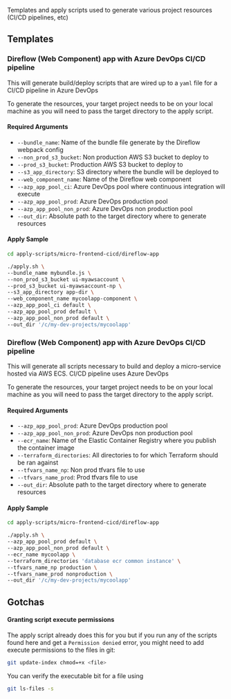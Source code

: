 Templates and apply scripts used to generate various project resources (CI/CD pipelines, etc)

## Templates

### Direflow (Web Component) app with Azure DevOps CI/CD pipeline
This will generate build/deploy scripts that are wired up to a `yaml` file for a CI/CD pipeline in Azure DevOps

To generate the resources, your target project needs to be on your local machine as you will need to pass the target directory to the apply script.

#### Required Arguments

- `--bundle_name`: Name of the bundle file generate by the Direflow webpack config
- `--non_prod_s3_bucket`: Non production AWS S3 bucket to deploy to
- `--prod_s3_bucket`: Production AWS S3 bucket to deploy to
- `--s3_app_directory`: S3 directory where the bundle will be deployed to
- `--web_component_name`: Name of the Direflow web component
- `--azp_app_pool_ci`: Azure DevOps pool where continuous integration will execute
- `--azp_app_pool_prod`: Azure DevOps production pool
- `--azp_app_pool_non_prod`: Azure DevOps non production pool
- `--out_dir`: Absolute path to the target directory where to generate resources

#### Apply Sample
```bash
cd apply-scripts/micro-frontend-cicd/direflow-app

./apply.sh \
--bundle_name mybundle.js \
--non_prod_s3_bucket ui-myawsaccount \
--prod_s3_bucket ui-myawsaccount-np \
--s3_app_directory app-dir \
--web_component_name mycoolapp-component \
--azp_app_pool_ci default \
--azp_app_pool_prod default \
--azp_app_pool_non_prod default \
--out_dir '/c/my-dev-projects/mycoolapp'
```

### Direflow (Web Component) app with Azure DevOps CI/CD pipeline
This will generate all scripts necessary to build and deploy a micro-service hosted via AWS ECS. CI/CD pipeline uses Azure DevOps

To generate the resources, your target project needs to be on your local machine as you will need to pass the target directory to the apply script.

#### Required Arguments

- `--azp_app_pool_prod`: Azure DevOps production pool
- `--azp_app_pool_non_prod`: Azure DevOps non production pool
- `--ecr_name`: Name of the Elastic Container Registry where you publish the container image
- `--terraform_directories`: All directories to for which Terraform should be ran against
- `--tfvars_name_np`: Non prod tfvars file to use
- `--tfvars_name_prod`: Prod tfvars file to use
- `--out_dir`: Absolute path to the target directory where to generate resources

#### Apply Sample
```bash
cd apply-scripts/micro-frontend-cicd/direflow-app

./apply.sh \
--azp_app_pool_prod default \
--azp_app_pool_non_prod default \
--ecr_name mycoolapp \
--terraform_directories 'database ecr common instance' \
--tfvars_name_np production \
--tfvars_name_prod nonproduction \
--out_dir '/c/my-dev-projects/mycoolapp'
```

## Gotchas

#### Granting script execute permissions
The apply script already does this for you but if you run any of the scripts found here and get a `Permission denied` error, you might need to add execute permissions to the files in git:

```bash
git update-index chmod=+x <file>
```

 You can verify the executable bit for a file using
 ```bash
git ls-files -s
 ```